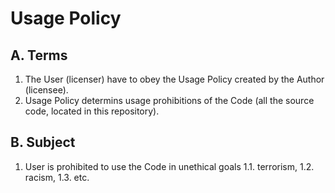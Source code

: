 # Usage Policy

## A. Terms
1. The User (licenser) have to obey the Usage Policy created by the Author (licensee).
2. Usage Policy determins usage prohibitions of the Code (all the source code, located in this repository).

## B. Subject
1. User is prohibited to use the Code in unethical goals
1.1. terrorism, 
1.2. racism, 
1.3. etc.


